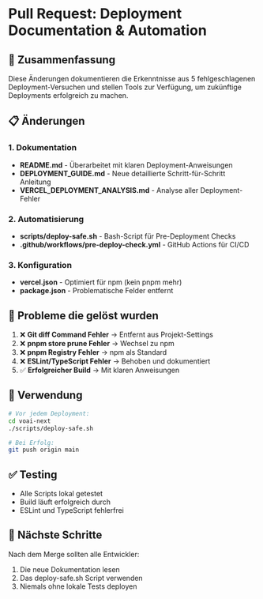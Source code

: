 # Pull Request: Deployment Documentation & Automation

## 🚀 Zusammenfassung

Diese Änderungen dokumentieren die Erkenntnisse aus 5 fehlgeschlagenen Deployment-Versuchen und stellen Tools zur Verfügung, um zukünftige Deployments erfolgreich zu machen.

## 📋 Änderungen

### 1. Dokumentation
- **README.md** - Überarbeitet mit klaren Deployment-Anweisungen
- **DEPLOYMENT_GUIDE.md** - Neue detaillierte Schritt-für-Schritt Anleitung
- **VERCEL_DEPLOYMENT_ANALYSIS.md** - Analyse aller Deployment-Fehler

### 2. Automatisierung
- **scripts/deploy-safe.sh** - Bash-Script für Pre-Deployment Checks
- **.github/workflows/pre-deploy-check.yml** - GitHub Actions für CI/CD

### 3. Konfiguration
- **vercel.json** - Optimiert für npm (kein pnpm mehr)
- **package.json** - Problematische Felder entfernt

## 🎯 Probleme die gelöst wurden

1. ❌ **Git diff Command Fehler** → Entfernt aus Projekt-Settings
2. ❌ **pnpm store prune Fehler** → Wechsel zu npm
3. ❌ **pnpm Registry Fehler** → npm als Standard
4. ❌ **ESLint/TypeScript Fehler** → Behoben und dokumentiert
5. ✅ **Erfolgreicher Build** → Mit klaren Anweisungen

## 🔧 Verwendung

```bash
# Vor jedem Deployment:
cd voai-next
./scripts/deploy-safe.sh

# Bei Erfolg:
git push origin main
```

## ✅ Testing

- Alle Scripts lokal getestet
- Build läuft erfolgreich durch
- ESLint und TypeScript fehlerfrei

## 📝 Nächste Schritte

Nach dem Merge sollten alle Entwickler:
1. Die neue Dokumentation lesen
2. Das deploy-safe.sh Script verwenden
3. Niemals ohne lokale Tests deployen
